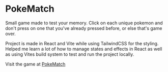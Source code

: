 # PokeMatch

Small game made to test your memory. Click on each unique pokemon and don't press on one that you've already pressed before, or else that's game over.

Project is made in React and Vite while using TailwindCSS for the styling. Helped me learn a lot of how to manage states and effects in React as well as using Vites build system to test and run the project locally.

Visit the game at [PokeMatch](https://kvchen-pokematch.netlify.com)
